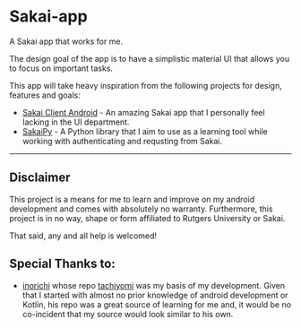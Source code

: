# Sakai-app

A Sakai app that works for me.

The design goal of the app is to have a simplistic material UI that allows you to focus on important tasks.

This app will take heavy inspiration from the following projects for design, features and goals:
+ [Sakai Client Android](https://github.com/SChakravorti21/SakaiClientAndroid) - An amazing Sakai app that I personally feel lacking in the UI department.
+ [SakaiPy](https://github.com/willkara/SakaiPy) - A Python library that I aim to use as a learning tool while working with authenticating and requsting from Sakai.

----
## Disclaimer
This project is a means for me to learn and improve on my android development and comes with absolutely no warranty. Furthermore, this project is in no way, shape or form affiliated to Rutgers University or Sakai.

That said, any and all help is welcomed!


## Special Thanks to:
+ [inorichi](https://github.com/inorichi/) whose repo [tachiyomi](https://github.com/inorichi/tachiyomi) 
was my basis of my development. Given that I started with almost no prior knowledge of android development or 
Kotlin, his repo was a great source of learning for me and, it would be no co-incident that my source would look 
similar to his own.
